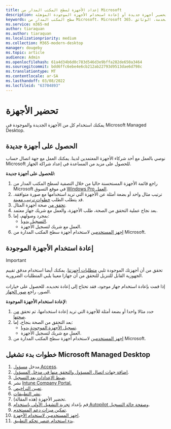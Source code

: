 ```yaml
---
title: إعداد الأجهزة لسطح المكتب المدار من Microsoft
description: تحضير أجهزة جديدة أو إعادة استخدام الأجهزة الموجودة المؤهلة
keywords: سطح المكتب المدار من Microsoft، Microsoft 365، الخدمة، الوثائق
ms.service: m365-md
author: tiaraquan
ms.author: tiaraquan
ms.localizationpriority: medium
ms.collection: M365-modern-desktop
manager: dougeby
ms.topic: article
audience: Admin
ms.openlocfilehash: 61a4d34b6d0c783d546d3e9bffa282de650a3464
ms.sourcegitcommit: bdd6ffc6ebe4e6cb212ab22793d9513dae6d798c
ms.translationtype: MT
ms.contentlocale: ar-SA
ms.lasthandoff: 03/08/2022
ms.locfileid: "63704893"
---
```

# <a name="prepare-devices"></a>تحضير الأجهزة

يمكنك استخدام كل من الأجهزة الجديدة والموجودة في Microsoft Managed Desktop.

## <a name="obtain-new-devices"></a>الحصول على أجهزة جديدة

نوصي بالعمل مع أحد شركاء الأجهزة المعتمدين لدينا. يمكنك العمل مع جهة اتصال حساب Microsoft للحصول على مزيد من المساعدة في إعداد شراكة الجهاز.

**للحصول على أجهزة جديدة:**

1. راجع قائمة الأجهزة المستحسنة حاليا من خلال التصفية لسطح المكتب المدار من Microsoft في موقع التسوق [Windows Pro العمل](https://www.microsoft.com/windows/business/devices).
1. ترتيب مثال واحد أو بضعة أمثلة عن الأجهزة التي تريد استخدامها مع صورة متوافقة. قد يتطلب الطلب [خطوات ترتيب معينة](../service-description/device-images.md).
1. [تحقق من](validate-device.md) صحة أجهزة المثال.
1. بعد نجاح عملية التحقق من الصحة، طلب الأجهزة، والعمل مع شريك جهاز معتمد.
1. بمجرد وصولهم، إما:
    - [التسجيل يدويا](manual-registration.md).
    - العمل مع شريك لتسجيل الأجهزة.
1. [اجهز المستخدمين](get-started-devices.md) لاستخدام أجهزة سطح المكتب المدارة من Microsoft.

## <a name="reuse-existing-devices"></a>إعادة استخدام الأجهزة الموجودة

> [!IMPORTANT]
>تحقق من أن أجهزتك الموجودة تلبي [متطلبات أجهزتنا](../service-description/device-requirements.md). يمكنك أيضا استخدام مدقق تقييم الجهوزية القابل للتنزيل للتحقق من أن جهازا معينا يلبي المتطلبات الضرورية.[](../get-ready/readiness-assessment-downloadable.md) <br><br>إذا قمت بإعادة استخدام جهاز موجود، فقد تحتاج إلى إعادة تحديده. للحصول على خيارات الصور، راجع [صور الجهاز](../service-description/device-images.md).

**لإعادة استخدام الأجهزة الموجودة:**

1. حدد مثالا واحدا أو بضعة أمثلة للأجهزة التي تريد إعادة استخدامها، ثم تحقق [من صحتها](validate-device.md).
1. بعد التحقق من الصحة بنجاح، إما:
    - [تسجيل الأجهزة الموجودة يدويا](manual-registration-existing-devices.md).
    - العمل مع شريك لتسجيل الأجهزة.
1. [اجهز المستخدمين](get-started-devices.md) لاستخدام أجهزة سطح المكتب المدارة من Microsoft.

## <a name="steps-to-get-started-with-microsoft-managed-desktop"></a>خطوات بدء تشغيل Microsoft Managed Desktop

1. مدخل [مسؤول Access](access-admin-portal.md).
1. [إضافة جهات اتصال المسؤول والتحقق منها في مدخل المسؤول](add-admin-contacts.md).
1. [ضبط الإعدادات بعد التسجيل](conditional-access.md).
1. نشر [Intune Company Portal.](company-portal.md)
1. [تعيين التراخيص](assign-licenses.md).
1. [نشر التطبيقات](deploy-apps.md).
1. تحضير الأجهزة (هذه المقالة).
1. قم بإعداد [تجربة التشغيل الأولي باستخدام Autopilot وصفحة حالة التسجيل](esp-first-run.md).
1. [تمكين ميزات دعم المستخدم](enable-support.md).
1. [اجهز المستخدمين لاستخدام الأجهزة](get-started-devices.md).
1. [بدء استخدام عنصر تحكم التطبيق](get-started-app-control.md).
